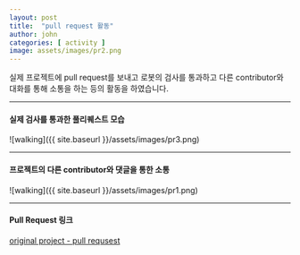 ```yaml
---
layout: post
title:  "pull request 활동"
author: john
categories: [ activity ]
image: assets/images/pr2.png
---
```

실제 프로젝트에 pull request를 보내고
로봇의 검사를 통과하고
다른 contributor와 대화를 통해 소통을 하는 등의 활동을 하였습니다.

***
#### 실제 검사를 통과한 풀리퀘스트 모습
![walking]({{ site.baseurl }}/assets/images/pr3.png)
***




#### 프로젝트의 다른 contributor와 댓글을 통한 소통
![walking]({{ site.baseurl }}/assets/images/pr1.png)
***

#### Pull Request 링크
[original project - pull requsest](https://github.com/trekhleb/javascript-algorithms/pulls)